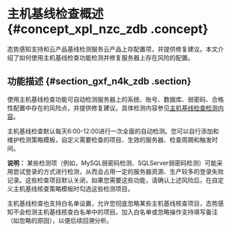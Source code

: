 # 主机基线检查概述 {#concept_xpl_nzc_zdb .concept}

态势感知支持和云产品基线检测服务云产品上存配置项，并提供修复建议。本文介绍了如何使用主机基线检查功能检测并修复服务器上存在风险的配置。

## 功能描述 {#section_gxf_n4k_zdb .section}

使用主机基线检查功能可自动检测服务器上的系统、账号、数据库、弱密码、合格性配置中存在的风险点，并提供修复建议。具体检测内容参见[主机基线检查检测内容](intl.zh-CN/用户指南/基线检查/主机基线检测内容.md#)。

主机基线检查默认每天6:00-12:00进行一次全面的自动检测。您可以自行添加和维护检测策略模板，自定义需要检查的项目、生效的服务器、检查周期和触发时间。

**说明：** 某些检测项（例如，MySQL弱密码检测、SQLServer弱密码检测）可能采用尝试登录的方式进行检测，从而会占用一定的服务器资源、生产较多的登录失败记录。这些检查项目默认关闭，如果您需要这些功能，请确认上述风险后，在自定义主机基线核查策略模板时勾选这些检测项目。

主机基线检查也支持白名单设置，允许您彻底忽略某些主机基线核查项目，态势感知不会检测主机基线核查白名单中的项目。加入白名单或忽略操作支持填写备注（如忽略的原因），以便后续回溯分析。

